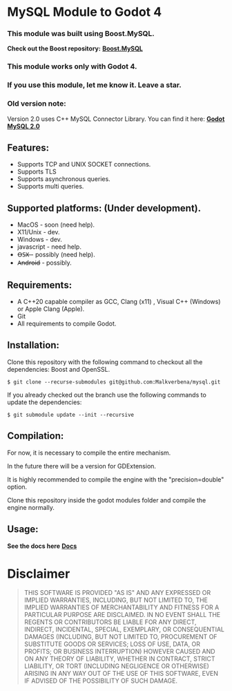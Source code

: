 
# MySQL Module to Godot 4

### This module was built using Boost.MySQL.
**Check out the Boost repository:** [**Boost.MySQL**](https://github.com/boostorg/mysql?tab=readme-ov-file)

### This module works only with Godot 4.
### If you use this module, let me know it. Leave a star. 

### Old version note:
Version 2.0 uses C++ MySQL Connector Library. You can find it here: [**Godot MySQL 2.0**](https://github.com/Malkverbena/mysql/tree/2.0)

## Features:
- Supports TCP and UNIX SOCKET connections.
- Supports TLS
- Supports asynchronous queries.
- Supports multi queries.


## Supported platforms: (Under development).
* MacOS - soon (need help).
* X11/Unix - dev.
* Windows - dev.
* javascript - need help.
* O̶S̶X̶ - possibly (need help).
* A̶n̶d̶r̶o̶i̶d̶ - possibly.


## Requirements: 
- A C++20 capable compiler as GCC, Clang (x11) , Visual C++ (Windows) or Apple Clang (Apple).
- Git
- All requirements to compile Godot.


## Installation: 

Clone this repository with the following command to checkout all the dependencies: Boost and OpenSSL.

```
$ git clone --recurse-submodules git@github.com:Malkverbena/mysql.git 
```

If you already checked out the branch use the following commands to update the dependencies:

```
$ git submodule update --init --recursive
```


## Compilation:
For now, it is necessary to compile the entire mechanism.

In the future there will be a version for GDExtension.

It is highly recommended to compile the engine with the "precision=double" option.

Clone this repository inside the godot modules folder and compile the engine normally.


## Usage:
**See the docs here** [**Docs**](https://github.com/Malkverbena/mysql/tree/Docs-%26-Exemples-3.0)


# Disclaimer

> THIS SOFTWARE IS PROVIDED "AS IS" AND ANY EXPRESSED OR IMPLIED WARRANTIES, INCLUDING, BUT NOT LIMITED TO, THE IMPLIED WARRANTIES OF MERCHANTABILITY AND FITNESS FOR A PARTICULAR PURPOSE ARE DISCLAIMED. IN NO EVENT SHALL THE REGENTS OR CONTRIBUTORS BE LIABLE FOR ANY DIRECT, INDIRECT, INCIDENTAL, SPECIAL, EXEMPLARY, OR CONSEQUENTIAL DAMAGES (INCLUDING, BUT NOT LIMITED TO, PROCUREMENT OF SUBSTITUTE GOODS OR SERVICES; LOSS OF USE, DATA, OR PROFITS; OR BUSINESS INTERRUPTION)
HOWEVER CAUSED AND ON ANY THEORY OF LIABILITY, WHETHER IN CONTRACT, STRICT LIABILITY, OR TORT (INCLUDING NEGLIGENCE OR OTHERWISE) ARISING IN ANY WAY OUT OF THE USE OF THIS SOFTWARE, EVEN IF ADVISED OF THE POSSIBILITY OF SUCH DAMAGE.

